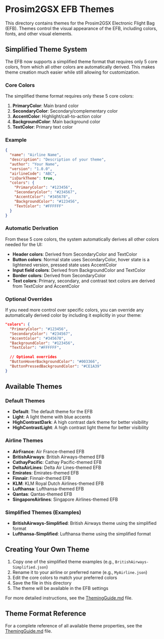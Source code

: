 # Prosim2GSX EFB Themes

This directory contains themes for the Prosim2GSX Electronic Flight Bag (EFB). Themes control the visual appearance of the EFB, including colors, fonts, and other visual elements.

## Simplified Theme System

The EFB now supports a simplified theme format that requires only 5 core colors, from which all other colors are automatically derived. This makes theme creation much easier while still allowing for customization.

### Core Colors

The simplified theme format requires only these 5 core colors:

1. **PrimaryColor**: Main brand color
2. **SecondaryColor**: Secondary/complementary color
3. **AccentColor**: Highlight/call-to-action color
4. **BackgroundColor**: Main background color
5. **TextColor**: Primary text color

### Example

```json
{
  "name": "Airline Name",
  "description": "Description of your theme",
  "author": "Your Name",
  "version": "1.0.0",
  "airlineCode": "ABC",
  "isDarkTheme": true,
  "colors": {
    "PrimaryColor": "#123456",
    "SecondaryColor": "#234567",
    "AccentColor": "#345678",
    "BackgroundColor": "#123456",
    "TextColor": "#FFFFFF"
  }
}
```

### Automatic Derivation

From these 5 core colors, the system automatically derives all other colors needed for the UI:

- **Header colors**: Derived from SecondaryColor and TextColor
- **Button colors**: Normal state uses SecondaryColor, hover state is a lightened version, pressed state uses AccentColor
- **Input field colors**: Derived from BackgroundColor and TextColor
- **Border colors**: Derived from SecondaryColor
- **Text colors**: Primary, secondary, and contrast text colors are derived from TextColor and AccentColor

### Optional Overrides

If you need more control over specific colors, you can override any automatically derived color by including it explicitly in your theme:

```json
"colors": {
  "PrimaryColor": "#123456",
  "SecondaryColor": "#234567",
  "AccentColor": "#345678",
  "BackgroundColor": "#123456",
  "TextColor": "#FFFFFF",
  
  // Optional overrides
  "ButtonHoverBackgroundColor": "#003366",
  "ButtonPressedBackgroundColor": "#CE1A39"
}
```

## Available Themes

### Default Themes

- **Default**: The default theme for the EFB
- **Light**: A light theme with blue accents
- **HighContrastDark**: A high contrast dark theme for better visibility
- **HighContrastLight**: A high contrast light theme for better visibility

### Airline Themes

- **AirFrance**: Air France-themed EFB
- **BritishAirways**: British Airways-themed EFB
- **CathayPacific**: Cathay Pacific-themed EFB
- **DeltaAirLines**: Delta Air Lines-themed EFB
- **Emirates**: Emirates-themed EFB
- **Finnair**: Finnair-themed EFB
- **KLM**: KLM Royal Dutch Airlines-themed EFB
- **Lufthansa**: Lufthansa-themed EFB
- **Qantas**: Qantas-themed EFB
- **SingaporeAirlines**: Singapore Airlines-themed EFB

### Simplified Themes (Examples)

- **BritishAirways-Simplified**: British Airways theme using the simplified format
- **Lufthansa-Simplified**: Lufthansa theme using the simplified format

## Creating Your Own Theme

1. Copy one of the simplified theme examples (e.g., `BritishAirways-Simplified.json`)
2. Rename it to your airline or preferred name (e.g., `MyAirline.json`)
3. Edit the core colors to match your preferred colors
4. Save the file in this directory
5. The theme will be available in the EFB settings

For more detailed instructions, see the [ThemingGuide.md](ThemingGuide.md) file.

## Theme Format Reference

For a complete reference of all available theme properties, see the [ThemingGuide.md](ThemingGuide.md) file.
